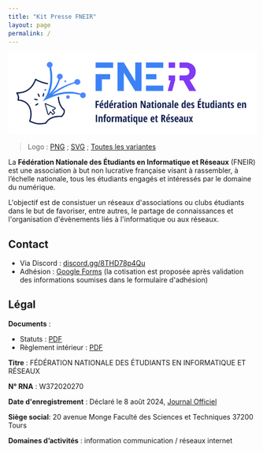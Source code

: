 ```yaml
---
title: "Kit Presse FNEIR"
layout: page
permalink: /
---
```

![Logo Fédération Nationale des Étudiants en Informatique (FNEIR) Kit Presse](./logos/Logo-FNEIR-Rect.png)

> Logo : [PNG](./logos/Logo-FNEIR-Rect.png) ; [SVG](./logos/Logo-FNEIR-Rect.min.svg) ; [Toutes les variantes](https://github.com/FNEIR/fneir.github.io/tree/main/logos)

La **Fédération Nationale des Étudiants en Informatique et Réseaux** (FNEIR) est une association à but non lucrative française visant à rassembler, à l’échelle nationale, tous les étudiants engagés et intéressés par le domaine du numérique.

L'objectif est de consistuer un réseaux d'associations ou clubs étudiants dans le but de favoriser, entre autres, le partage de connaissances et l'organisation d'évènements liés à l'informatique ou aux réseaux.

## Contact

* Via Discord : [discord.gg/8THD78p4Qu](https://discord.com/invite/8THD78p4Qu)
* Adhésion : [Google Forms](https://shorturl.at/uqKM7) (la cotisation est proposée après validation des informations soumises dans le formulaire d'adhésion)

## Légal

**Documents** :
* Statuts : [PDF](./Statuts_FNEIR.pdf)
* Règlement intérieur : [PDF](./ReglementInterieur_FNEIR.pdf)

**Titre** : FÉDÉRATION NATIONALE DES ÉTUDIANTS EN INFORMATIQUE ET RÉSEAUX 

**N° RNA** : W372020270

**Date d'enregistrement** : Déclaré le 8 août 2024, [Journal Officiel](https://www.journal-officiel.gouv.fr/pages/associations-detail-annonce/?q.id=id:202400330690)

**Siège social**: 20 avenue Monge Faculté des Sciences et Techniques 37200 Tours

**Domaines d’activités** : information communication / réseaux internet 

